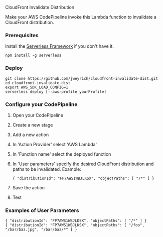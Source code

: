 CloudFront Invalidate Distribution

Make your AWS CodePipeline invoke this Lambda function to invalidate a CloudFront distribution.

### Prerequisites

Install the [Serverless Framework](https://serverless.com/) if you don't have it.

    npm install -g serverless

### Deploy

    git clone https://github.com/jweyrich/cloudfront-invalidate-dist.git
    cd cloudfront-invalidate-dist
    export AWS_SDK_LOAD_CONFIG=1
    serverless deploy [--aws-profile yourProfile]

### Configure your CodePipeline

1. Open your CodePipeline
2. Create a new stage
3. Add a new action
4. In 'Action Provider' select 'AWS Lambda'
5. In 'Function name' select the deployed function
6. In 'User parameters' specify the desired CloudFront distribution and paths to be invalidated. Example:

    `{ "distributionId": "FP7AWS1WBJLKSX", "objectPaths": [ "/*" ] }`

7. Save the action
8. Test

### Examples of User Parameters

    { "distributionId": "FP7AWS1WBJLKSX", "objectPaths": [ "/*" ] }
    { "distributionId": "FP7AWS1WBJLKSX", "objectPaths": [ "/foo", "/bar/baz.jpg", "/bar/baz/*" ] }
